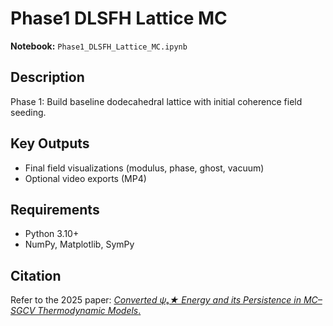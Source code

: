 # Phase1 DLSFH Lattice MC

**Notebook:** `Phase1_DLSFH_Lattice_MC.ipynb`

## Description
Phase 1: Build baseline dodecahedral lattice with initial coherence field seeding.

## Key Outputs
- Final field visualizations (modulus, phase, ghost, vacuum)
- Optional video exports (MP4)

## Requirements
- Python 3.10+
- NumPy, Matplotlib, SymPy

## Citation
Refer to the 2025 paper: [*Converted ψₛ★ Energy and its Persistence in MC–SGCV Thermodynamic Models*.](http://dx.doi.org/10.13140/RG.2.2.35208.12807)
